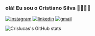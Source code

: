 
### olá! Eu sou o Cristiano Silva 👨🏾‍💻👋

[![instagram](https://img.shields.io/badge/Instagram-E4405F?style=for-the-badge&logo=instagram&logoColor=white)](https://www.instagram.com/crisluuucas/) [![linkedin](https://img.shields.io/badge/LinkedIn-0077B5?style=for-the-badge&logo=linkedin&logoColor=white)](https://www.linkedin.com/in/cristiano-lucas-alves-492b13281) [![gmail](https://img.shields.io/badge/Gmail-D14836?style=for-the-badge&logo=gmail&logoColor=white)](mailto:cristianolucasalvess@gmail.com)


![Crislucas's GitHub stats](https://github-readme-stats.vercel.app/api?username=crislucas1&show_icons=true&theme=highcontrast)
